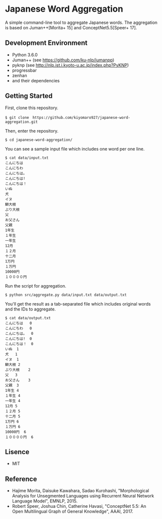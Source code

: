 # Japanese Word Aggregation

A simple command-line tool to aggregate Japanese words.
The aggregation is based on Juman++[Morita+ 15] and ConceptNet5.5[Speer+ 17].

## Development Environment

- Python 3.6.0
- Juman++ (see https://github.com/ku-nlp/jumanpp)
- pyknp (see http://nlp.ist.i.kyoto-u.ac.jp/index.php?PyKNP)
- progressbar
- zenhan
- and their dependencies

## Getting Started

First, clone this repository.

```
$ git clone　https://github.com/kiyomaro927/japanese-word-aggregation.git
```

Then, enter the repository.

```
$ cd japanese-word-aggregation/
```

You can see a sample input file which includes one word per one line.

```
$ cat data/input.txt
こんにちは
こんにちわ
こんにちは。
こんにちは!
こんにちは！
いぬ
犬
イヌ
鰤大根
ぶり大根
父
お父さん
父親
1年生
１年生
一年生
12月
１２月
十二月
1万円
１万円
10000円
１００００円
```

Run the script for aggregation.

```
$ python src/aggregate.py data/input.txt data/output.txt
```

You'll get the result as a tab-separated file which includes original words and the IDs to aggregate.

```
$ cat data/output.txt
こんにちは	0
こんにちわ	0
こんにちは。	0
こんにちは!	0
こんにちは！	0
いぬ	1
犬	1
イヌ	1
鰤大根	2
ぶり大根	2
父	3
お父さん	3
父親	3
1年生	4
１年生	4
一年生	4
12月	5
１２月	5
十二月	5
1万円	6
１万円	6
10000円	6
１００００円	6
```

## Lisence

- MIT

## Reference

- Hajime Morita, Daisuke Kawahara, Sadao Kurohashi, "Morphological Analysis for Unsegmented Languages using Recurrent Neural Network Language Model", EMNLP, 2015.
- Robert Speer, Joshua Chin, Catherine Havasi, "ConceptNet 5.5: An Open Multilingual Graph of General Knowledge", AAAI, 2017.
